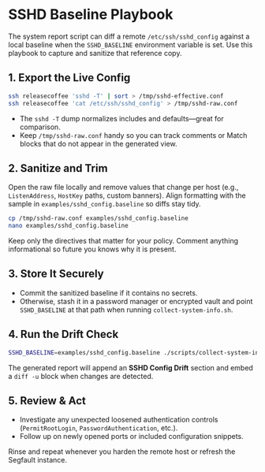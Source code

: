 # SSHD Baseline Playbook

The system report script can diff a remote `/etc/ssh/sshd_config` against a local baseline when the `SSHD_BASELINE` environment variable is set. Use this playbook to capture and sanitize that reference copy.

## 1. Export the Live Config

```bash
ssh releasecoffee 'sshd -T' | sort > /tmp/sshd-effective.conf
ssh releasecoffee 'cat /etc/ssh/sshd_config' > /tmp/sshd-raw.conf
```

- The `sshd -T` dump normalizes includes and defaults—great for comparison.
- Keep `/tmp/sshd-raw.conf` handy so you can track comments or Match blocks that do not appear in the generated view.

## 2. Sanitize and Trim

Open the raw file locally and remove values that change per host (e.g., `ListenAddress`, `HostKey` paths, custom banners). Align formatting with the sample in `examples/sshd_config.baseline` so diffs stay tidy.

```bash
cp /tmp/sshd-raw.conf examples/sshd_config.baseline
nano examples/sshd_config.baseline
```

Keep only the directives that matter for your policy. Comment anything informational so future you knows why it is present.

## 3. Store It Securely

- Commit the sanitized baseline if it contains no secrets.
- Otherwise, stash it in a password manager or encrypted vault and point `SSHD_BASELINE` at that path when running `collect-system-info.sh`.

## 4. Run the Drift Check

```bash
SSHD_BASELINE=examples/sshd_config.baseline ./scripts/collect-system-info.sh releasecoffee
```

The generated report will append an **SSHD Config Drift** section and embed a `diff -u` block when changes are detected.

## 5. Review & Act

- Investigate any unexpected loosened authentication controls (`PermitRootLogin`, `PasswordAuthentication`, etc.).
- Follow up on newly opened ports or included configuration snippets.

Rinse and repeat whenever you harden the remote host or refresh the Segfault instance.

